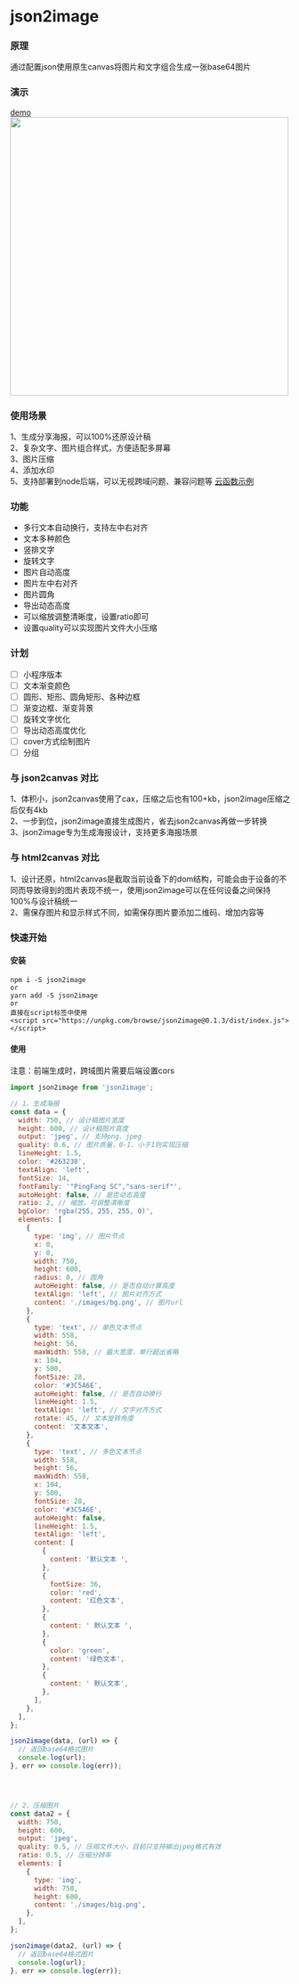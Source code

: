 # json2image

### 原理
通过配置json使用原生canvas将图片和文字组合生成一张base64图片  

### 演示  
<a href="https://sls-layer-ap-guangzhou-code-1251208590.cos-website.ap-guangzhou.myqcloud.com/json2image/" target="_blank">demo</a>  
<img src="https://github.com/isgxj/file/blob/main/json2image-demo.jpg" width="500">  

### 使用场景
1、生成分享海报，可以100%还原设计稿  
2、复杂文字、图片组合样式，方便适配多屏幕  
3、图片压缩  
4、添加水印  
5、支持部署到node后端，可以无视跨域问题、兼容问题等 <a href="https://github.com/isgxj/json2image-scf" target="_blank">云函数示例</a>  

### 功能
* 多行文本自动换行，支持左中右对齐
* 文本多种颜色
* 竖排文字
* 旋转文字
* 图片自动高度
* 图片左中右对齐
* 图片圆角
* 导出动态高度
* 可以缩放调整清晰度，设置ratio即可
* 设置quality可以实现图片文件大小压缩

### 计划
- [ ] 小程序版本
- [ ] 文本渐变颜色
- [ ] 圆形、矩形、圆角矩形、各种边框
- [ ] 渐变边框、渐变背景
- [ ] 旋转文字优化
- [ ] 导出动态高度优化
- [ ] cover方式绘制图片
- [ ] 分组

### 与 json2canvas 对比
1、体积小，json2canvas使用了cax，压缩之后也有100+kb，json2image压缩之后仅有4kb  
2、一步到位，json2image直接生成图片，省去json2canvas再做一步转换  
3、json2image专为生成海报设计，支持更多海报场景  

### 与 html2canvas 对比
1、设计还原，html2canvas是截取当前设备下的dom结构，可能会由于设备的不同而导致得到的图片表现不统一，使用json2image可以在任何设备之间保持100%与设计稿统一  
2、需保存图片和显示样式不同，如需保存图片要添加二维码、增加内容等  

### 快速开始

#### 安装
```
npm i -S json2image
or
yarn add -S json2image
or
直接在script标签中使用
<script src="https://unpkg.com/browse/json2image@0.1.3/dist/index.js"></script>
```

#### 使用  
注意：前端生成时，跨域图片需要后端设置cors  

```js
import json2image from 'json2image';

// 1、生成海报
const data = {
  width: 750, // 设计稿图片宽度
  height: 600, // 设计稿图片高度
  output: 'jpeg', // 支持png、jpeg
  quality: 0.6, // 图片质量，0-1，小于1则实现压缩
  lineHeight: 1.5,
  color: '#263238',
  textAlign: 'left',
  fontSize: 14,
  fontFamily: '"PingFang SC","sans-serif"',
  autoHeight: false, // 是否动态高度
  ratio: 2, // 缩放，可调整清晰度
  bgColor: 'rgba(255, 255, 255, 0)',
  elements: [
    {
      type: 'img', // 图片节点
      x: 0,
      y: 0,
      width: 750,
      height: 600,
      radius: 0, // 圆角
      autoHeight: false, // 是否自动计算高度
      textAlign: 'left', // 图片对齐方式
      content: './images/bg.png', // 图片url
    },
    {
      type: 'text', // 单色文本节点
      width: 558,
      height: 56,
      maxWidth: 558, // 最大宽度，单行超出省略
      x: 104,
      y: 500,
      fontSize: 28,
      color: '#3C5A6E',
      autoHeight: false, // 是否自动换行
      lineHeight: 1.5,
      textAlign: 'left', // 文字对齐方式
      rotate: 45, // 文本旋转角度
      content: '文本文本',
    },
    {
      type: 'text', // 多色文本节点
      width: 558,
      height: 56,
      maxWidth: 558,
      x: 104,
      y: 500,
      fontSize: 28,
      color: '#3C5A6E',
      autoHeight: false,
      lineHeight: 1.5,
      textAlign: 'left',
      content: [
        {
          content: '默认文本 ',
        },
        {
          fontSize: 36,
          color: 'red',
          content: '红色文本',
        },
        {
          content: ' 默认文本 ',
        },
        {
          color: 'green',
          content: '绿色文本',
        },
        {
          content: ' 默认文本',
        },
      ],
    },
  ],
};

json2image(data, (url) => {
  // 返回base64格式图片
  console.log(url);
}, err => console.log(err));




// 2、压缩图片
const data2 = {
  width: 750,
  height: 600,
  output: 'jpeg',
  quality: 0.5, // 压缩文件大小，目前只支持输出jpeg格式有效
  ratio: 0.5, // 压缩分辨率
  elements: [
    {
      type: 'img',
      width: 750,
      height: 600,
      content: './images/big.png',
    },
  ],
};

json2image(data2, (url) => {
  // 返回base64格式图片
  console.log(url);
}, err => console.log(err));

```

